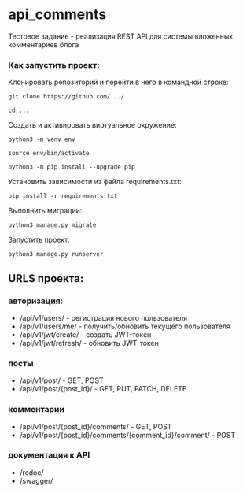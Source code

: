 # api_comments
Тестовое задание -  реализация REST API для системы вложенных комментариев блога


### Как запустить проект:

Клонировать репозиторий и перейти в него в командной строке:

```
git clone https://github.com/.../
```

```
cd ...
```

Cоздать и активировать виртуальное окружение:

```
python3 -m venv env
```

```
source env/bin/activate
```

```
python3 -m pip install --upgrade pip
```

Установить зависимости из файла requirements.txt:

```
pip install -r requirements.txt
```

Выполнить миграции:

```
python3 manage.py migrate
```

Запустить проект:

```
python3 manage.py runserver
```

## URLS проекта:
### авторизация:
- /api/v1/users/ - регистрация нового пользователя
- /api/v1/users/me/ - получить/обновить текущего пользователя
- /api/v1/jwt/create/ - создать JWT-токен
- /api/v1/jwt/refresh/ - обновить JWT-токен

### посты
- /api/v1/post/ - GET, POST
- /api/v1/post/{post_id}/ - GET, PUT, PATCH, DELETE

### комментарии
- /api/v1/post/{post_id}/comments/ - GET, POST 
- /api/v1/post/{post_id}/comments/{comment_id}/comment/ - POST

### документация к API
- /redoc/
- /swagger/


